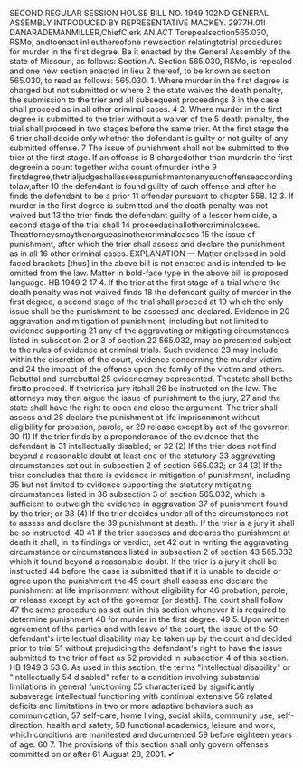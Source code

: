SECOND REGULAR SESSION
HOUSE BILL NO. 1949
102ND GENERAL ASSEMBLY
INTRODUCED BY REPRESENTATIVE MACKEY.
2977H.01I DANARADEMANMILLER,ChiefClerk
AN ACT
Torepealsection565.030, RSMo, andtoenact inlieuthereofone newsection relatingtotrial
procedures for murder in the first degree.
Be it enacted by the General Assembly of the state of Missouri, as follows:
Section A. Section 565.030, RSMo, is repealed and one new section enacted in lieu
2 thereof, to be known as section 565.030, to read as follows:
565.030. 1. Where murder in the first degree is charged but not submitted or where
2 the state waives the death penalty, the submission to the trier and all subsequent proceedings
3 in the case shall proceed as in all other criminal cases.
4 2. Where murder in the first degree is submitted to the trier without a waiver of the
5 death penalty, the trial shall proceed in two stages before the same trier. At the first stage the
6 trier shall decide only whether the defendant is guilty or not guilty of any submitted offense.
7 The issue of punishment shall not be submitted to the trier at the first stage. If an offense is
8 chargedother than murderin the first degreein a count together witha count ofmurder inthe
9 firstdegree,thetrialjudgeshallassesspunishmentonanysuchoffenseaccordingtolaw,after
10 the defendant is found guilty of such offense and after he finds the defendant to be a prior
11 offender pursuant to chapter 558.
12 3. If murder in the first degree is submitted and the death penalty was not waived but
13 the trier finds the defendant guilty of a lesser homicide, a second stage of the trial shall
14 proceedasinallothercriminalcases. Theattorneysmaythenargueasinothercriminalcases
15 the issue of punishment, after which the trier shall assess and declare the punishment as in all
16 other criminal cases.
EXPLANATION — Matter enclosed in bold-faced brackets [thus] in the above bill is not enacted and is
intended to be omitted from the law. Matter in bold-face type in the above bill is proposed language.
HB 1949 2
17 4. If the trier at the first stage of a trial where the death penalty was not waived finds
18 the defendant guilty of murder in the first degree, a second stage of the trial shall proceed at
19 which the only issue shall be the punishment to be assessed and declared. Evidence in
20 aggravation and mitigation of punishment, including but not limited to evidence supporting
21 any of the aggravating or mitigating circumstances listed in subsection 2 or 3 of section
22 565.032, may be presented subject to the rules of evidence at criminal trials. Such evidence
23 may include, within the discretion of the court, evidence concerning the murder victim and
24 the impact of the offense upon the family of the victim and others. Rebuttal and surrebuttal
25 evidencemay bepresented. Thestate shall bethe firstto proceed. If thetrierisa jury itshall
26 be instructed on the law. The attorneys may then argue the issue of punishment to the jury,
27 and the state shall have the right to open and close the argument. The trier shall assess and
28 declare the punishment at life imprisonment without eligibility for probation, parole, or
29 release except by act of the governor:
30 (1) If the trier finds by a preponderance of the evidence that the defendant is
31 intellectually disabled; or
32 (2) If the trier does not find beyond a reasonable doubt at least one of the statutory
33 aggravating circumstances set out in subsection 2 of section 565.032; or
34 (3) If the trier concludes that there is evidence in mitigation of punishment, including
35 but not limited to evidence supporting the statutory mitigating circumstances listed in
36 subsection 3 of section 565.032, which is sufficient to outweigh the evidence in aggravation
37 of punishment found by the trier; or
38 (4) If the trier decides under all of the circumstances not to assess and declare the
39 punishment at death. If the trier is a jury it shall be so instructed.
40
41 If the trier assesses and declares the punishment at death it shall, in its findings or verdict, set
42 out in writing the aggravating circumstance or circumstances listed in subsection 2 of section
43 565.032 which it found beyond a reasonable doubt. If the trier is a jury it shall be instructed
44 before the case is submitted that if it is unable to decide or agree upon the punishment the
45 court shall assess and declare the punishment at life imprisonment without eligibility for
46 probation, parole, or release except by act of the governor [or death]. The court shall follow
47 the same procedure as set out in this section whenever it is required to determine punishment
48 for murder in the first degree.
49 5. Upon written agreement of the parties and with leave of the court, the issue of the
50 defendant's intellectual disability may be taken up by the court and decided prior to trial
51 without prejudicing the defendant's right to have the issue submitted to the trier of fact as
52 provided in subsection 4 of this section.
HB 1949 3
53 6. As used in this section, the terms "intellectual disability" or "intellectually
54 disabled" refer to a condition involving substantial limitations in general functioning
55 characterized by significantly subaverage intellectual functioning with continual extensive
56 related deficits and limitations in two or more adaptive behaviors such as communication,
57 self-care, home living, social skills, community use, self-direction, health and safety,
58 functional academics, leisure and work, which conditions are manifested and documented
59 before eighteen years of age.
60 7. The provisions of this section shall only govern offenses committed on or after
61 August 28, 2001.
✔